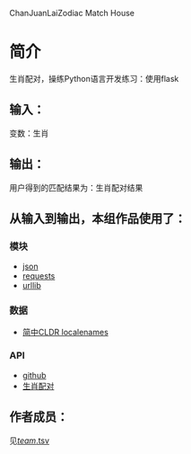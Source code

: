   

ChanJuanLaiZodiac Match House


		
# 简介 
生肖配对，操练Python语言开发练习：使用flask



## 输入：
变数：生肖

## 输出：
用户得到的匹配结果为：生肖配对结果

## 从输入到输出，本组作品使用了：
### 模块
* [json](https://github.com/tobscure/json-api)
* [requests](http://php.net/manual/en/reserved.variables.request.php)
* [urllib](http://www.liaoxuefeng.com/wiki/0014316089557264a6b348958f449949df42a6d3a2e542c000/001432688314740a0aed473a39f47b09c8c7274c9ab6aee000/)

### 数据
* [简中CLDR localenames](https://github.com/unicode-cldr/cldr-localenames-modern/blob/master/main/zh-Hans/territories.json)
### API
* [github](https://api.github.com/)
* [生肖配对](http://api.avatardata.cn/ShengXiaoPeiDui/Lookup)
## 作者成员：
见[_team_.tsv](_team_.tsv)



